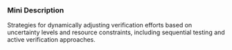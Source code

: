 ### Mini Description

Strategies for dynamically adjusting verification efforts based on uncertainty levels and resource constraints, including sequential testing and active verification approaches.

